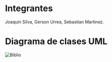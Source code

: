 # Integrantes
Joaquin Silva,
Gerson Urrea,
Sebastian Martinez.

# Diagrama de clases UML

![Biblio](https://github.com/sbeae/Biblioteca/assets/130028710/f42b61f5-67f7-4075-a9a8-170c8398dc1c)
